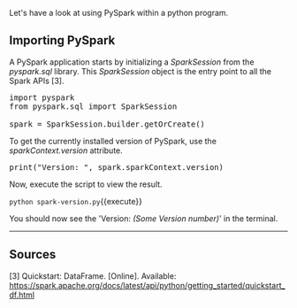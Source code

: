 Let's have a look at using PySpark within a python program.

## Importing PySpark

A PySpark application starts by initializing a _SparkSession_ from the _pyspark.sql_ library. This _SparkSession_ object is the entry point to all the Spark APIs [3].

<pre class="file" data-filename="spark-version.py" data-target="replace">
import pyspark
from pyspark.sql import SparkSession

spark = SparkSession.builder.getOrCreate()
</pre>

To get the currently installed version of PySpark, use the _sparkContext.version_ attribute.

<pre class="file" data-filename="spark-version.py" data-target="append">
print("Version: ", spark.sparkContext.version)
</pre>

Now, execute the script to view the result.

`python spark-version.py`{{execute}}

You should now see the 'Version: _(Some Version number)_' in the terminal.

---

## Sources

[3] Quickstart: DataFrame. [Online]. Available: https://spark.apache.org/docs/latest/api/python/getting_started/quickstart_df.html
